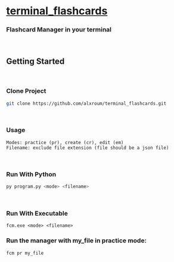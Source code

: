 # <ins>terminal_flashcards</ins>
### Flashcard Manager in your terminal

<br>

## Getting Started
<br>

### Clone Project
```sh
git clone https://github.com/alxroum/terminal_flashcards.git
```
<br>

### Usage
```
Modes: practice (pr), create (cr), edit (em)
Filename: exclude file extension (file should be a json file)
```
<br>

### Run With Python
```sh
py program.py <mode> <filename>
``` 
<br>

### Run With Executable
```
fcm.exe <mode> <filename>
```
### Run the manager with my_file in practice mode:
```sh
fcm pr my_file
```

